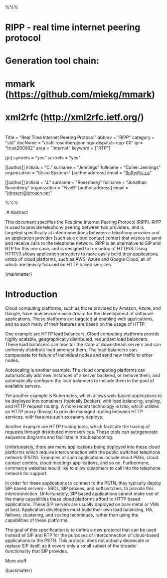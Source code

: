 %%%

#
# RIPP - real time internet peering protocol
#
# Generation tool chain:
#   mmark (https://github.com/miekg/mmark)
#   xml2rfc (http://xml2rfc.ietf.org/)
#


Title = "Real Time Internet Peering Protocol"
abbrev = "RIPP"
category = "std"
docName = "draft-rosenbergjennings-dispatch-ripp-00"
ipr= "trust200902"
area = "Internet"
keyword = ["RTP"]

[pi]
symrefs = "yes"
sortrefs = "yes"

[[author]]
initials = "C."
surname = "Jennings"
fullname = "Cullen Jennings"
organization = "Cisco Systems"
  [author.address]
  email = "fluffy@iii.ca"

[[author]]
initials = "J."
surname = "Rosenberg"
fullname = "Jonathan Rosenberg"
organization = "Five9"
  [author.address]
  email = "jdrosen@jdrosen.net"

%%%

.# Abstract

This document specifies the Realtime Internet Peering Protocol
(RIPP). RIPP is used to provide telephony peering between two
providers, and is targeted specifically at interconnections between a
telephony provider and an application provider (such as a cloud
contact center) that wishes to send and receive calls to the telephone
network. RIPP is an alternative to SIP and RTP for this use case, and
is designed to run ontop of HTTP/3. Using HTTP/3 allows application
providers to more easily build their applications ontop of cloud
platforms, such as AWS, Azure and Google Cloud, all of which are
heavily focused on HTTP based services.

{mainmatter}

# Introduction

Cloud computing platforms, such as those provided by Amazon, Azure,
and Google, have now become mainstream for the development of software
applications. These platforms are targeted at enabling web
applications, and as such many of their features are based on the
usage of HTTP.

One example are HTTP load balancers. Cloud computing platforms provide
highly scalable, geographically distributed, redundant load
balancers. These load balancers can monitor the state of downstream
servers and can uniformly distribute load amongst them. The load
balancers can compensate for failure of individual nodes and send new
traffic to other nodes.

Autoscaling is another example. The cloud computing platforms can
automatically add new instances of a server backend, or remove them,
and automatically configure the load balancers to include them in the
pool of available servers.

Yet another example is Kubernetes, which allows web-based applications
to be deployed into containers (typically Docker), with load
balancing, scaling, and HTTP request routing. A more recent technology
is Istio, which utilizes an HTTP proxy (Envoy) to provide managed
routing between HTTP services, with features such as canary deploys.

Another example are HTTP tracing tools, which facilitate the tracing
of requests through distributed microservices. These tools can
autogenerate sequence diagrams and facilitate in troubleshooting.

Unfortunately, there are many applications being deployed into these
cloud platforms which require interconnection with the public switched
telephone network (PSTN). Examples of such applications include cloud
PBXs, cloud contact centers, cloud meetings applications, and so
on. Furthermore, commerce websites would like to allow customers
to call into the telephone network for support.

In order for these applications to connect to the PSTN, they typically
deploy SIP-based servers - SBCs, SIP proxies, and softswitches, to
provide this interconnection. Unfortunately, SIP based applications
cannot make use of the many capabilities these cloud platforms afford
to HTTP based applications. These SIP servers are usually deployed on
bare metal or VMs at best. Application developers must build their own
load balancing, HA, failover, clustering, and scaling techniques,
rather than using the capabilities of these platforms.

The goal of this specification is to define a new protocol that can be
used instead of SIP and RTP for the purposes of interconnection of
cloud-based applications to the PSTN. This protocol does not actually
deprecate or replace SIP itself, as it covers only a small subset of
the broader functionality that SIP provides.

More stuff

{backmatter}

